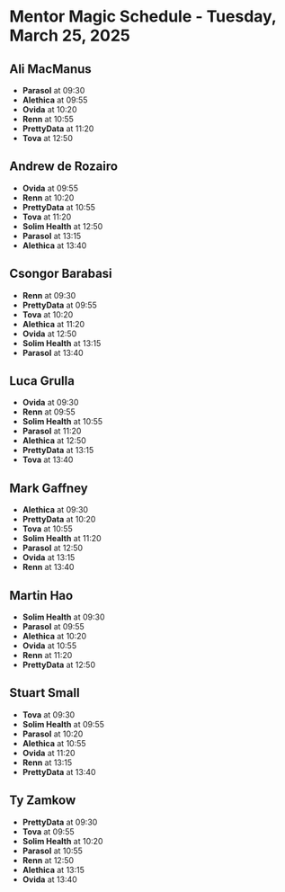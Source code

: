 # Mentor Magic Schedule - Tuesday, March 25, 2025

## Ali MacManus

- **Parasol** at 09:30
- **Alethica** at 09:55
- **Ovida** at 10:20
- **Renn** at 10:55
- **PrettyData** at 11:20
- **Tova** at 12:50

## Andrew de Rozairo

- **Ovida** at 09:55
- **Renn** at 10:20
- **PrettyData** at 10:55
- **Tova** at 11:20
- **Solim Health** at 12:50
- **Parasol** at 13:15
- **Alethica** at 13:40

## Csongor Barabasi

- **Renn** at 09:30
- **PrettyData** at 09:55
- **Tova** at 10:20
- **Alethica** at 11:20
- **Ovida** at 12:50
- **Solim Health** at 13:15
- **Parasol** at 13:40

## Luca Grulla

- **Ovida** at 09:30
- **Renn** at 09:55
- **Solim Health** at 10:55
- **Parasol** at 11:20
- **Alethica** at 12:50
- **PrettyData** at 13:15
- **Tova** at 13:40

## Mark Gaffney

- **Alethica** at 09:30
- **PrettyData** at 10:20
- **Tova** at 10:55
- **Solim Health** at 11:20
- **Parasol** at 12:50
- **Ovida** at 13:15
- **Renn** at 13:40

## Martin Hao

- **Solim Health** at 09:30
- **Parasol** at 09:55
- **Alethica** at 10:20
- **Ovida** at 10:55
- **Renn** at 11:20
- **PrettyData** at 12:50

## Stuart Small

- **Tova** at 09:30
- **Solim Health** at 09:55
- **Parasol** at 10:20
- **Alethica** at 10:55
- **Ovida** at 11:20
- **Renn** at 13:15
- **PrettyData** at 13:40

## Ty Zamkow

- **PrettyData** at 09:30
- **Tova** at 09:55
- **Solim Health** at 10:20
- **Parasol** at 10:55
- **Renn** at 12:50
- **Alethica** at 13:15
- **Ovida** at 13:40

